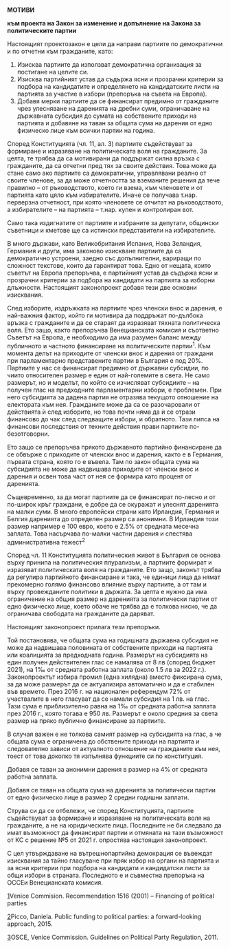 **МОТИВИ**

**към проекта на Закон за изменение и допълнение на Закона за политическите партии**

Настоящият проектозакон е цели да направи партиите по демократични и по отчетни към гражданите, като:
1. Изисква партиите да използват демократична организация за постигане на целите си.
2. Изисква партийният устав да съдържа ясни и прозрачни критерии за подбора на кандидатите и определянето на кандидатските листи на партията за участие в избори (препоръка на съвета на Европа).
3. Добавя мерки партиите да се финансират предимно от гражданите чрез улесняване на даренията на дребни суми, ограничаване на държавната субсидия до сумата на собствените приходи на партията и добавяне на таван за общата сума на дарения от едно физическо лице към всички партии на година.

Според Конституцията (чл. 11, ал. 3) партиите съдействуват за формиране и изразяване на политическата воля на гражданите. За целта, те трябва да са мотивирани да поддържат силна връзка с гражданите, да са отчетни пред тях за своите действия. Това може да стане само ако партиите са демократични, управлявани реално от своите членове, за да може отчетността за вземаните решения да тече правилно – от ръководството, което ги взема, към членовете и от партията като цяло към избирателите. Иначе се получава т.нар. перверзна отчетност, при която членовете се отчитат на ръководството, а избирателите – на партията – т.нар. купен и контролиран вот.

Само така издигнатите от партиите и избраните за депутати, общински съветници и кметове ще са истински представители на избирателите.

В много държави, като Великобритания Испания, Нова Зеландия, Германия и други, има законово изискване партиите да са демократично устроени, заедно със допълнителни, вариращи по сложност текстове, които да гарантират това. Едно от нещата, които съветът на Европа препоръчва, е партийният устав да съдържа ясни и прозрачни критерии за подбора на кандидати на партията за изборни длъжности. Настоящият законопроект добавя тези две основни изисквания.

След изборите, издръжката на партиите чрез членски внос и дарения, е най-важния фактор, който ги мотивира да поддръжат по-дълбока връзка с гражданите и да се стараят да изразяват тяхната политическа воля. Ето защо, както препоръчва Венецианската комисия и съответно Съветът на Европа, е необходимо да има разумен баланс между публичното и частното финансиране на политическите партии<sup>1</sup>. Към момента делът на приходите от членски внос и дарения от граждани при парламентарно представените партии в България е под 20%. Партиите у нас се финансират предимно от държавни субсидии, по чиито относителен размер е един от най-големите в света. Не само размерът, но и моделът, по който се изчисляват субсидиите – на получен глас на предходните парламентарни избори, е проблемен. При него субсидията за дадена партия не отразява текущото отношение на електората към нея. Гражданите може да са се разочаровали от действията ѝ след изборите, но това почти няма да ѝ се отрази финансово до чак след следващите избори, и обратното. Тази липса на финансови последствия от техните действия прави партиите по-безотговорни.

Ето защо се препоръчва прякото държавното партийно финансиране да се обвърже с приходите от членски внос и дарения, както е в Германия, първата страна, която го е въвела. Там по закон общата сума на субсидията не може да надвишава приходите от членски внос и дарения и освен това част от нея се формира като процент от даренията.

Същевременно, за да могат партиите да се финансират по-лесно и от по-широк кръг граждани, е добре да се окуражат и улеснят даренията на малки суми. В много европейски страни като Ирландия, Германия и Белгия даренията до определен размер са анонимни. В Ирландия този размер например е 100 евро, което е 2.5% от средната месечна заплата. Това насърчава по-малки частни дарения и спестява административна тежест<sup>2</sup>

Според чл. 11 Конституцията политическия живот в България се основа върху принипа на политическия плурализъм, а партиите формират и изразяват политическата воля на гражданите. Ето защо, законът трябва да регулира партийното финансиране и така, че единици лица да нямат прекомерно голямо финансово влияние върху партиите, а от там и върху провежданите политики в държата. За целта е нужно да има ограничение на общия размер на даренията за политически партии от едно физическо лице, което обаче не трябва да е толкова ниско, че да ограничава свободата на гражданите да даряват.

Настоящият законопроект прилага тези препоръки.

Той постановява, че общата сума на годишната държавна субсидия не може да надвишава половината от собствените приходи на партията или коалицията за предходната година. Размерът на субсидията на един получен действителен глас се намалява от 8 лв (според бюджет 2021), на 1‰ от средната работна заплата (около 1.5 лв за 2022 г.). Законопроектът избира промил (една хилядна) вместо фиксирана сума, за да може размерът да се актуализира автоматично и да е стабилен във времето. През 2016 г. на национален референдум 72% от участвалите в него гласуват да се намали субсидия на 1 лв. на глас. Тази сума е приблизително равна на 1‰ от средната работна заплата през 2016 г., която тогава е 950 лв. Размерът е около средния за света размер на пряко публично финансиране за партиите.

В случая важен е не толкова самият размер на субсидията на глас, а че общата сума е ограничена до обствените приходи на партията и следователно зависи от актуалното отношение на гражданите към нея, тоест от това доколко тя изпълнява функциите си по конституция.

Добавя се таван за анонимни дарения в размер на 4% от средната работна заплата.

Добавя се таван на общата сума на даренията за политически партии от едно физическо лице в размер 2 средни годишни заплати.

Струва си да се отбележи, че според Конституцията, партиите съдействуват за формиране и изразяване на политическата воля на гражданите, а не на юридическите лица. Последните не би следвало да имат възможност да финансират партии и отмяната на тази възможност от КС с решение №5 от 2021 г. опростява настоящия законопроект.

С цел утвърждаване на вътрешнопартийна демокрация се въвеждат изисквания за тайно гласуване при пряк избор на органи на партията и за ясни критерии при подбора на кандидати и кандидатски листи за общи избори в страната. Последното е и съвместна препоръка на ОССЕи Венецианската комисия.

[1](#sdfootnote1anc)Venice Commision. Recommendation 1516 (2001) – Financing of political parties

[2](#sdfootnote2anc)Picco, Daniela. Public funding to political parties: a forward-looking approach, 2015.

[3](#sdfootnote3anc)OSCE, Venice Commission. Guidelines on Political Party Regulation, 2011.
